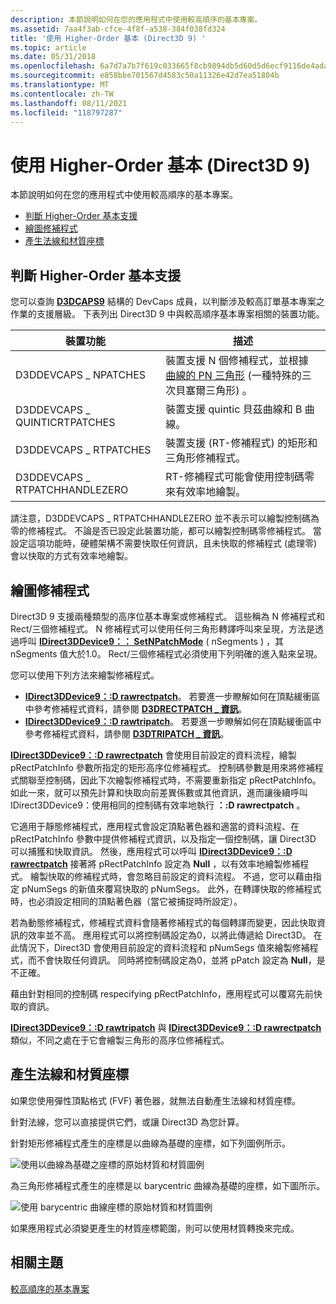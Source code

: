 ```yaml
---
description: 本節說明如何在您的應用程式中使用較高順序的基本專案。
ms.assetid: 7aa4f3ab-cfce-4f8f-a538-384f038fd324
title: '使用 Higher-Order 基本 (Direct3D 9) '
ms.topic: article
ms.date: 05/31/2018
ms.openlocfilehash: 6a7d7a7b7f619c033665f8cb9894db5d60d5d6ecf9116de4ada230accc476c07
ms.sourcegitcommit: e858bbe701567d4583c50a11326e42d7ea51804b
ms.translationtype: MT
ms.contentlocale: zh-TW
ms.lasthandoff: 08/11/2021
ms.locfileid: "118797287"
---
```

# <a name="using-higher-order-primitives-direct3d-9"></a>使用 Higher-Order 基本 (Direct3D 9) 

本節說明如何在您的應用程式中使用較高順序的基本專案。

-   [判斷 Higher-Order 基本支援](#determining-higher-order-primitive-support)
-   [繪圖修補程式](#drawing-patches)
-   [產生法線和材質座標](#generating-normals-and-texture-coordinates)

## <a name="determining-higher-order-primitive-support"></a>判斷 Higher-Order 基本支援

您可以查詢 [**D3DCAPS9**](/windows/desktop/api/D3D9Caps/ns-d3d9caps-d3dcaps9) 結構的 DevCaps 成員，以判斷涉及較高訂單基本專案之作業的支援層級。 下表列出 Direct3D 9 中與較高順序基本專案相關的裝置功能。



| 裝置功能             | 描述                                                                                                                                                  |
|-------------------------------|--------------------------------------------------------------------------------------------------------------------------------------------------------------|
| D3DDEVCAPS \_ NPATCHES          | 裝置支援 N 個修補程式，並根據 [曲線的 PN 三角形](https://alex.vlachos.com/graphics/CurvedPNTriangles.pdf) (一種特殊的三次貝塞爾三角形) 。 |
| D3DDEVCAPS \_ QUINTICRTPATCHES  | 裝置支援 quintic 貝茲曲線和 B 曲線。                                                                                                         |
| D3DDEVCAPS \_ RTPATCHES         | 裝置支援 (RT-修補程式) 的矩形和三角形修補程式。                                                                                             |
| D3DDEVCAPS \_ RTPATCHHANDLEZERO | RT-修補程式可能會使用控制碼零來有效率地繪製。                                                                                                     |



 

請注意，D3DDEVCAPS \_ RTPATCHHANDLEZERO 並不表示可以繪製控制碼為零的修補程式。 不論是否已設定此裝置功能，都可以繪製控制碼零修補程式。 當設定這項功能時，硬體架構不需要快取任何資訊，且未快取的修補程式 (處理零) 會以快取的方式有效率地繪製。

## <a name="drawing-patches"></a>繪圖修補程式

Direct3D 9 支援兩種類型的高序位基本專案或修補程式。 這些稱為 N 修補程式和 Rect/三個修補程式。 N 修補程式可以使用任何三角形轉譯呼叫來呈現，方法是透過呼叫 [**IDirect3DDevice9：： SetNPatchMode**](/windows/win32/api/d3d9helper/nf-d3d9helper-idirect3ddevice9-setnpatchmode) ( nSegments ) ，其 nSegments 值大於1.0。 Rect/三個修補程式必須使用下列明確的進入點來呈現。

您可以使用下列方法來繪製修補程式。

-   [**IDirect3DDevice9：:D rawrectpatch**](/windows/win32/api/d3d9helper/nf-d3d9helper-idirect3ddevice9-drawrectpatch)。 若要進一步瞭解如何在頂點緩衝區中參考修補程式資料，請參閱 [**D3DRECTPATCH \_ 資訊**](d3drectpatch-info.md)。
-   [**IDirect3DDevice9：:D rawtripatch**](/windows/desktop/api)。 若要進一步瞭解如何在頂點緩衝區中參考修補程式資料，請參閱 [**D3DTRIPATCH \_ 資訊**](d3dtripatch-info.md)。

[**IDirect3DDevice9：:D rawrectpatch**](/windows/win32/api/d3d9helper/nf-d3d9helper-idirect3ddevice9-drawrectpatch) 會使用目前設定的資料流程，繪製 pRectPatchInfo 參數所指定的矩形高序位修補程式。 控制碼參數是用來將修補程式關聯至控制碼，因此下次繪製修補程式時，不需要重新指定 pRectPatchInfo。 如此一來，就可以預先計算和快取向前差異係數或其他資訊，進而讓後續呼叫 IDirect3DDevice9：使用相同的控制碼有效率地執行 **：:D rawrectpatch** 。

它適用于靜態修補程式，應用程式會設定頂點著色器和適當的資料流程、在 pRectPatchInfo 參數中提供修補程式資訊，以及指定一個控制碼，讓 Direct3D 可以捕獲和快取資訊。 然後，應用程式可以呼叫 [**IDirect3DDevice9：:D rawrectpatch**](/windows/win32/api/d3d9helper/nf-d3d9helper-idirect3ddevice9-drawrectpatch) 接著將 pRectPatchInfo 設定為 **Null** ，以有效率地繪製修補程式。 繪製快取的修補程式時，會忽略目前設定的資料流程。 不過，您可以藉由指定 pNumSegs 的新值來覆寫快取的 pNumSegs。 此外，在轉譯快取的修補程式時，也必須設定相同的頂點著色器（當它被捕捉時所設定）。

若為動態修補程式，修補程式資料會隨著修補程式的每個轉譯而變更，因此快取資訊的效率並不高。 應用程式可以將控制碼設定為0，以將此傳遞給 Direct3D。 在此情況下，Direct3D 會使用目前設定的資料流程和 pNumSegs 值來繪製修補程式，而不會快取任何資訊。 同時將控制碼設定為0，並將 pPatch 設定為 **Null**，是不正確。

藉由針對相同的控制碼 respecifying pRectPatchInfo，應用程式可以覆寫先前快取的資訊。

[**IDirect3DDevice9：:D rawtripatch**](/windows/desktop/api) 與 [**IDirect3DDevice9：:D rawrectpatch**](/windows/win32/api/d3d9helper/nf-d3d9helper-idirect3ddevice9-drawrectpatch) 類似，不同之處在于它會繪製三角形的高序位修補程式。

## <a name="generating-normals-and-texture-coordinates"></a>產生法線和材質座標

如果您使用彈性頂點格式 (FVF) 著色器，就無法自動產生法線和材質座標。

針對法線，您可以直接提供它們，或讓 Direct3D 為您計算。

針對矩形修補程式產生的座標是以曲線為基礎的座標，如下列圖例所示。

![使用以曲線為基礎之座標的原始材質和材質圖例](images/texturespline.png)

為三角形修補程式產生的座標是以 barycentric 曲線為基礎的座標，如下圖所示。

![使用 barycentric 曲線座標的原始材質和材質圖例](images/texturebarycentricspline.png)

如果應用程式必須變更產生的材質座標範圍，則可以使用材質轉換來完成。

## <a name="related-topics"></a>相關主題

<dl> <dt>

[較高順序的基本專案](higher-order-primitives.md)
</dt> </dl>

 

 
